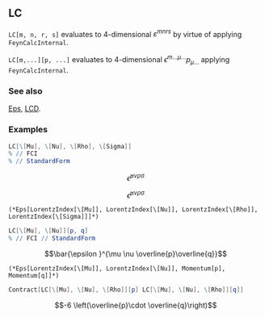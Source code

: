 ## LC

`LC[m, n, r, s]` evaluates to 4-dimensional $\varepsilon^{m n r s}$ by virtue of applying `FeynCalcInternal`.

`LC[m,...][p, ...]` evaluates to 4-dimensional $\epsilon ^{m \ldots  \mu  \ldots}p_{\mu  \ldots}$ applying `FeynCalcInternal`.

### See also

[Eps](Eps), [LCD](LCD).

### Examples

```mathematica
LC[\[Mu], \[Nu], \[Rho], \[Sigma]]
% // FCI
% // StandardForm
```

$$\bar{\epsilon }^{\mu \nu \rho \sigma }$$

$$\bar{\epsilon }^{\mu \nu \rho \sigma }$$

```
(*Eps[LorentzIndex[\[Mu]], LorentzIndex[\[Nu]], LorentzIndex[\[Rho]], LorentzIndex[\[Sigma]]]*)
```

```mathematica
LC[\[Mu], \[Nu]][p, q]
% // FCI // StandardForm
```

$$\bar{\epsilon }^{\mu \nu \overline{p}\overline{q}}$$

```
(*Eps[LorentzIndex[\[Mu]], LorentzIndex[\[Nu]], Momentum[p], Momentum[q]]*)
```

```mathematica
Contract[LC[\[Mu], \[Nu], \[Rho]][p] LC[\[Mu], \[Nu], \[Rho]][q]] 
```

$$-6 \left(\overline{p}\cdot \overline{q}\right)$$